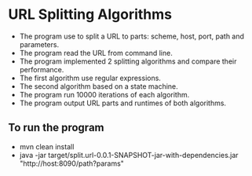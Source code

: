 # URL Splitting Algorithms

- The program use to split a URL to parts: scheme, host, port, path and parameters.
- The program read the URL from command line.
- The program implemented 2 splitting algorithms and compare their performance.
- The first algorithm use regular expressions.
- The second algorithm based on a state machine.
- The program run 10000 iterations of each algorithm.
- The program output URL parts and runtimes of both algorithms.

## To run the program
- mvn clean install
- java -jar target/split.url-0.0.1-SNAPSHOT-jar-with-dependencies.jar "http://host:8090/path?params"
